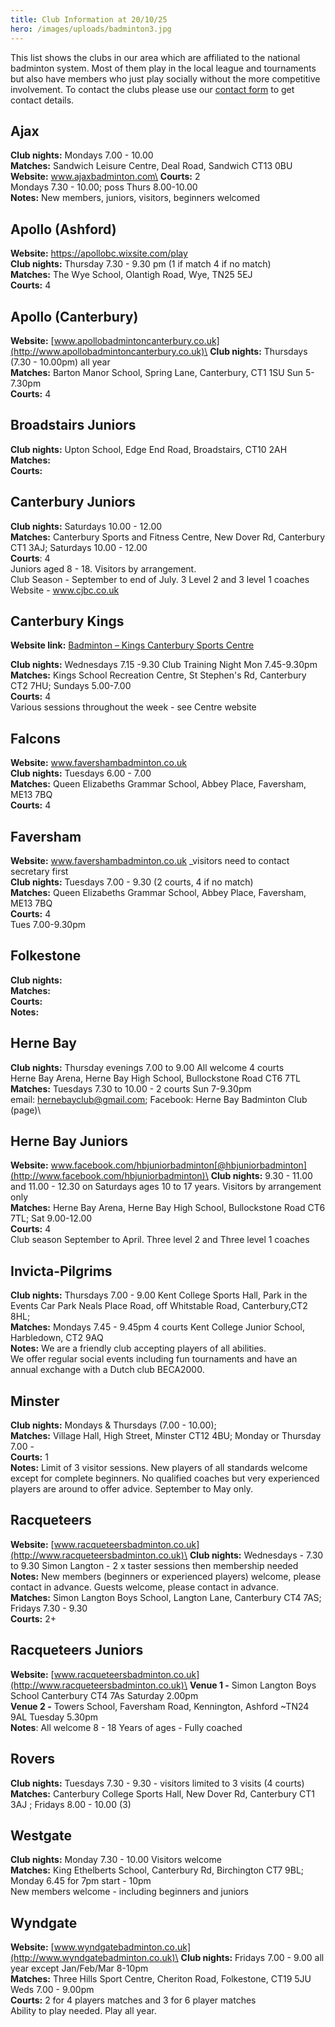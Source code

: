 ```yaml
---
title: Club Information at 20/10/25
hero: /images/uploads/badminton3.jpg
---
```

This list shows the clubs in our area which are affiliated to the national badminton system. Most of them play in the local league and tournaments but also have members who just play socially without the more competitive involvement.  To contact the clubs please use our [contact form](https://www.nfrba.co.uk/contact/) to get contact details.

## Ajax

**Club nights:** Mondays 7.00 - 10.00\
**Matches:** Sandwich Leisure Centre, Deal Road, Sandwich CT13 0BU\
**W﻿ebsite:** www.ajaxbadminton.com\
**Courts:** 2\
Mondays 7.30 - 10.00; poss Thurs 8.00-10.00\
**Notes:** New members, juniors, visitors, beginners welcomed

## Apollo (Ashford)

**Website:** <https://apollobc.wixsite.com/play>\
**Club nights:** Thursday 7.30 - 9.30 pm (1 if match 4 if no match)\
**Matches:** The Wye School, Olantigh Road, Wye, TN25 5EJ\
**Courts:** 4

## Apollo (Canterbury)

**Website:** [www.apollobadmintoncanterbury.co.uk](http://www.apollobadmintoncanterbury.co.uk)\
**Club nights:** Thursdays (7.30 - 10.00pm) all year \
**Matches:** Barton Manor School, Spring Lane, Canterbury, CT1 1SU Sun 5-7.30pm\
**Courts:** 4

## B﻿roadstairs Juniors

**Club nights:** Upton School, Edge End Road, Broadstairs, CT10 2AH\
**Matches:**  \
**Courts:** 

## Canterbury Juniors

**Club nights:** Saturdays 10.00 - 12.00\
**Matches:** Canterbury Sports and Fitness Centre, New Dover Rd, Canterbury CT1 3AJ; Saturdays 10.00 - 12.00\
**Courts**: 4\
J﻿uniors aged 8 - 18. Visitors by arrangement.\
C﻿lub Season - September to end of July. 3 Level 2 and 3 level 1 coaches\
W﻿ebsite - www.cjbc.co.uk

## Canterbury Kings

**Website link:** 
[Badminton – Kings Canterbury Sports Centre](https://www.kingsschoolsportscentre.co.uk/badminton/)

**Club nights:** Wednesdays 7.15 -9.30 Club Training Night Mon 7.45-9.30pm\
**Matches:** Kings School Recreation Centre, St Stephen's Rd, Canterbury CT2 7HU; Sundays 5.00-7.00\
**Courts:** 4\
Various sessions throughout the week - see Centre website

## Falcons

**Website:** www.favershambadminton.co.uk [](http://www.favershambadminton.club)\
**Club nights:** Tuesdays 6.00 - 7.00 \
**Matches:** Queen Elizabeths Grammar School, Abbey Place, Faversham, ME13 7BQ\
**Courts:** 4

## Faversham

**Website:** www.favershambadminton.co.uk _visitors need to contact secretary first[](http://www.favershambadminton.club)\
**Club nights:** Tuesdays 7.00 - 9.30 (2 courts, 4 if no match)\
**Matches:** Queen Elizabeths Grammar School, Abbey Place, Faversham, ME13 7BQ\
**Courts:** 4\
T﻿ues 7.00-9.30pm 

## Folkestone

**Club nights:**\
**Matches:** \
**Courts:** \
**Notes:** 

## Herne Bay

**Club nights:** Thursday evenings 7.00 to 9.00  All welcome  4 courts\
Herne Bay Arena, Herne Bay High School, Bullockstone Road CT6 7TL\
**Matches:** Tuesdays 7.30 to 10.00 - 2 courts  Sun 7-9.30pm\
e﻿mail: hernebayclub@gmail.com; Facebook: Herne Bay Badminton Club (page)\

## Herne Bay Juniors

**Website:** www.facebook.com/hbjuniorbadminton[@hbjuniorbadminton](http://www.facebook.com/hbjuniorbadminton)\
**Club nights:** 9.30 - 11.00 and 11.00 - 12.30  on Saturdays ages 10 to 17 years. Visitors by arrangement only\
**Matches:** Herne Bay Arena, Herne Bay High School, Bullockstone Road CT6 7TL; Sat 9.00-12.00\
**Courts:** 4\
Club season September to April. Three level 2 and Three level 1 coaches

## Invicta-Pilgrims

**Club nights:** Thursdays 7.00 - 9.00 Kent College Sports Hall, Park in the Events Car Park Neals Place Road, off Whitstable Road, Canterbury,C﻿T2 8HL; \
**Matches:** Mondays 7.45 - 9.45pm 4 courts Kent College Junior School, Harbledown, CT2 9AQ \
**Notes:** We are a friendly club accepting players of all abilities.\
We offer regular social events including fun tournaments and have an annual exchange with a Dutch club BECA2000.

## Minster

**Club nights:** Mondays & Thursdays (7.00 - 10.00);\
**Matches:** Village Hall, High Street, Minster CT12 4BU; Monday or Thursday 7.00 -\
**Courts:** 1\
**Notes:** Limit of 3 visitor sessions. New players of all standards welcome except for complete beginners. No qualified coaches but very experienced players are around to offer advice. September to May only.

## Racqueteers

**Website:** [www.racqueteersbadminton.co.uk](http://www.racqueteersbadminton.co.uk)\
**Club nights:** Wednesdays - 7.30 to 9.30 Simon Langton - 2 x taster sessions then membership needed\
**N﻿otes:** New members (beginners or experienced players) welcome, please contact in advance. Guests welcome, please contact in advance.\
**Matches:** Simon Langton Boys School, Langton Lane, Canterbury CT4 7AS; Fridays 7.30 - 9.30\
**Courts:** 2+

## Racqueteers Juniors

**Website:** [www.racqueteersbadminton.co.uk](http://www.racqueteersbadminton.co.uk)\
**V﻿enue 1 -** Simon Langton Boys School Canterbury CT4 7As Saturday 2.00pm\
**V﻿enue 2 -** Towers School, Faversham Road, Kennington, Ashford  ~TN24 9AL Tuesday 5.30pm\
**N﻿otes**: All welcome 8 - 18 Years of ages - Fully coached

## Rovers

**Club nights:** Tuesdays 7.30 - 9.30 - visitors limited to 3 visits (4 courts)\
**Matches:** Canterbury College Sports Hall, New Dover Rd, Canterbury CT1 3AJ ; Fridays 8.00 - 10.00 (3)

## Westgate

**Club nights:** Monday 7.30 - 10.00 Visitors welcome\
**Matches:** King Ethelberts School, Canterbury Rd, Birchington CT7 9BL; Monday 6.45 for 7pm start - 10pm\
New members welcome - including beginners and juniors

## Wyndgate

**Website:** [www.wyndgatebadminton.co.uk](http://www.wyndgatebadminton.co.uk)\
**Club nights:** Fridays 7.00 - 9.00 all year except Jan/Feb/Mar 8-10pm\
**Matches:** Three Hills Sport Centre, Cheriton Road, Folkestone, CT19 5JU  Weds 7.00 - 9.00pm\
**Courts:** 2 for 4 players matches and 3 for 6 player matches\
Ability to play needed.  Play all year.
